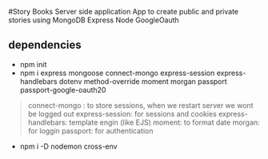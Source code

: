 #Story Books Server side application
App to create public and private stories using MongoDB Express Node GoogleOauth

## dependencies

- npm init
- npm i express mongoose connect-mongo express-session express-handlebars dotenv method-override moment morgan passport passport-google-oauth20

> connect-mongo : to store sessions, when we restart server we wont be logged out
> express-session: for sessions and cookies
> express-handlebars: template engin (like EJS)
> moment: to format date
> morgan: for loggin
> passport: for authentication

- npm i -D nodemon cross-env
